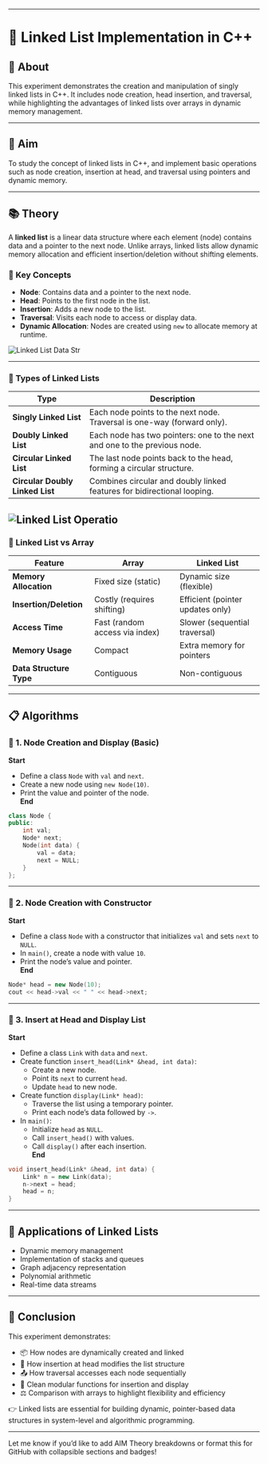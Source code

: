 

---

# 🔗 Linked List Implementation in C++

## 📘 About  
This experiment demonstrates the creation and manipulation of singly linked lists in C++. It includes node creation, head insertion, and traversal, while highlighting the advantages of linked lists over arrays in dynamic memory management.

---

## 🎯 Aim  
To study the concept of linked lists in C++, and implement basic operations such as node creation, insertion at head, and traversal using pointers and dynamic memory.

---

## 📚 Theory  
A **linked list** is a linear data structure where each element (node) contains data and a pointer to the next node. Unlike arrays, linked lists allow dynamic memory allocation and efficient insertion/deletion without shifting elements.

### 🔑 Key Concepts  
- **Node**: Contains data and a pointer to the next node.  
- **Head**: Points to the first node in the list.  
- **Insertion**: Adds a new node to the list.  
- **Traversal**: Visits each node to access or display data.  
- **Dynamic Allocation**: Nodes are created using `new` to allocate memory at runtime.

  
![Linked List Data Str](https://github.com/user-attachments/assets/f4f6e312-7e3f-442a-a6bc-339ae09509a8)


---

### 🧬 Types of Linked Lists

| Type                          | Description                                                                 |
|-------------------------------|-----------------------------------------------------------------------------|
| **Singly Linked List**        | Each node points to the next node. Traversal is one-way (forward only).     |
| **Doubly Linked List**        | Each node has two pointers: one to the next and one to the previous node.   |
| **Circular Linked List**      | The last node points back to the head, forming a circular structure.        |
| **Circular Doubly Linked List** | Combines circular and doubly linked features for bidirectional looping.     |


![Linked List Operatio](https://github.com/user-attachments/assets/88aa4f94-cd37-4efe-9d8c-7fd269eff503)
---

### 🔁 Linked List vs Array

| Feature               | Array                          | Linked List                         |
|-----------------------|--------------------------------|-------------------------------------|
| **Memory Allocation** | Fixed size (static)            | Dynamic size (flexible)             |
| **Insertion/Deletion**| Costly (requires shifting)     | Efficient (pointer updates only)    |
| **Access Time**       | Fast (random access via index) | Slower (sequential traversal)       |
| **Memory Usage**      | Compact                        | Extra memory for pointers           |
| **Data Structure Type**| Contiguous                    | Non-contiguous                      |

---

## 📋 Algorithms

### 🧾 1. Node Creation and Display (Basic)

**Start**  
- Define a class `Node` with `val` and `next`.  
- Create a new node using `new Node(10)`.  
- Print the value and pointer of the node.  
**End**

```cpp
class Node {
public:
    int val;
    Node* next;
    Node(int data) {
        val = data;
        next = NULL;
    }
};
```

---

### 🧾 2. Node Creation with Constructor

**Start**  
- Define a class `Node` with a constructor that initializes `val` and sets `next` to `NULL`.  
- In `main()`, create a node with value `10`.  
- Print the node’s value and pointer.  
**End**

```cpp
Node* head = new Node(10);
cout << head->val << " " << head->next;
```

---

### 🧾 3. Insert at Head and Display List

**Start**  
- Define a class `Link` with `data` and `next`.  
- Create function `insert_head(Link* &head, int data)`:
  - Create a new node.
  - Point its `next` to current `head`.
  - Update `head` to new node.
- Create function `display(Link* head)`:
  - Traverse the list using a temporary pointer.
  - Print each node’s data followed by `->`.
- In `main()`:
  - Initialize `head` as `NULL`.
  - Call `insert_head()` with values.
  - Call `display()` after each insertion.  
**End**

```cpp
void insert_head(Link* &head, int data) {
    Link* n = new Link(data);
    n->next = head;
    head = n;
}
```

---

## 🚀 Applications of Linked Lists

- Dynamic memory management  
- Implementation of stacks and queues  
- Graph adjacency representation  
- Polynomial arithmetic  
- Real-time data streams

---

## 🧠 Conclusion

This experiment demonstrates:

- 📦 How nodes are dynamically created and linked  
- 🔁 How insertion at head modifies the list structure  
- 📤 How traversal accesses each node sequentially  
- 🧼 Clean modular functions for insertion and display  
- ⚖️ Comparison with arrays to highlight flexibility and efficiency

👉 Linked lists are essential for building dynamic, pointer-based data structures in system-level and algorithmic programming.

---

Let me know if you’d like to add AIM Theory breakdowns or format this for GitHub with collapsible sections and badges!
